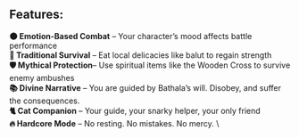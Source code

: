 ## Features:

**🌑 Emotion-Based Combat** – Your character’s mood affects battle performance \
**🍲 Traditional Survival** – Eat local delicacies like balut to regain strength \
**🛡️ Mythical Protection**– Use spiritual items like the Wooden Cross to survive enemy ambushes \
**📚 Divine Narrative** – You are guided by Bathala’s will. Disobey, and suffer the consequences. \
**🐈 Cat Companion** – Your guide, your snarky helper, your only friend \
**🔥 Hardcore Mode** – No resting. No mistakes. No mercy. \
